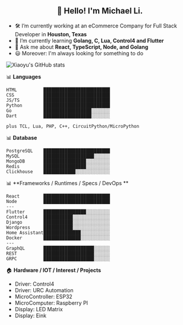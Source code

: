 <h2 align="center">👋 Hello! I'm Michael Li.</h2>


- 🛠 I’m currently working at an eCommerce Company for Full Stack Developer in **Houston, Texas**
- 🚀 I’m currently learning **Golang, C, Lua, Control4 and Flutter**
- 💬 Ask me about **React, TypeScript, Node, and Golang**
- 😃 Moreover: I'm always looking for something to do


![Xiaoyu's GitHub stats](https://github-readme-stats.vercel.app/api?username=xiaoyu-tamu&count_private=true)


📊 **Languages**
```text
HTML          █████████████████████████
CSS           █████████████████████████
JS/TS         █████████████████████████
Python        █████████████████████████
Go            ██████████████████░░░░░░░
Dart          ██████████████████░░░░░░░

plus TCL, Lua, PHP, C++, CircuitPython/MicroPython
```

📊 **Database**
```
PostgreSQL    █████████████████████████
MySQL         ███████████████████░░░░░░
MongoDB       ████████████████░░░░░░░░░
Redis         ████████████████░░░░░░░░░
Clickhouse    ████████████░░░░░░░░░░░░░
```

📊 **Frameworks / Runtimes / Specs / DevOps **
```
React         █████████████████████████
Node          █████████████████████████
---
Flutter       ████████████████░░░░░░░░░
Control4      ███████████░░░░░░░░░░░░░░
Django        ███████████░░░░░░░░░░░░░░
Wordpress     ███████████░░░░░░░░░░░░░░
Home Assistant██████████████░░░░░░░░░░░
Docker        ██████████████░░░░░░░░░░░
---
GraphQL       ███████████████████░░░░░░
REST          ███████████████████░░░░░░
GRPC          ███████████████████░░░░░░
```



🏠 **Hardware / IOT / Interest / Projects**
- Driver: Control4
- Driver: URC Automation
- MicroController: ESP32
- MicroComputer:   Raspberry PI
- Display: LED Matrix
- Display: Eink
 
 

